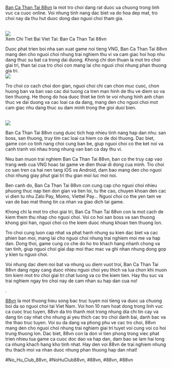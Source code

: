 <main>
<p><a href="https://88vn.mba/ban-ca-than-tai/">Ban Ca Than Tai 88vn</a> la mot tro choi dang rat duoc ua chuong trong linh vuc ca cuoc online. Voi nhung tinh nang dac biet va do hoa dep mat, tro choi nay da thu hut duoc dong dao nguoi choi tham gia.</p><br><img src="https://88vn.mba/wp-content/uploads/2025/02/vua-san-ca.webp"></br>
Xem Chi Tiet Bai Viet Tai: Ban Ca Than Tai 88vn
<p>Duoc phat trien boi nha san xuat game noi tieng VNG, Ban Ca Than Tai 88vn mang den cho nguoi choi nhung trai nghiem thu vi va cam giac hoi hop nhu dang thuc su bat ca trong dai duong. Khong chi don thuan la mot tro choi giai tri, than tai cua tro choi con mang lai cho nguoi choi nhung phan thuong gia tri.<br><img src="https://88vn.mba/wp-content/uploads/2025/02/ban-ca-doi-thuong.webp"></br>
<p>Tro choi co cach choi don gian, nguoi choi chi can chon muc cuoc, chon huong ban va ban vao cac doi tuong ca tren man hinh de thu ve diem so va tien thuong. He thong do hoa duoc thiet ke tinh te voi nhung hinh anh chan thuc ve dai duong va cac loai ca da dang, mang den cho nguoi choi mot cam giac nhu dang thuc su dam minh trong the gioi duoi bien.</p><br><img src="https://88vn.mba/wp-content/uploads/2025/02/ban-ca-than-tai-3-1.webp"></br>
<p>Ban Ca Than Tai 88vn cung duoc tich hop nhieu tinh nang hap dan nhu: san boss, san thuong, truy tim cac loai ca hiem co de doi thuong. Dac biet, game con co tinh nang choi cung ban be, giup nguoi choi co the ket noi va canh tranh voi nhau trong nhung van ban ca day thu vi.
<p>Neu ban muon trai nghiem Ban Ca Than Tai 88vn, ban co the truy cap vao trang web cua VNG hoac tai game ve dien thoai di dong cua minh. Tro choi co san tren ca hai nen tang iOS va Android, dam bao mang den cho nguoi choi nhung giay phut giai tri thu gian moi luc moi noi.</p>
<p>Ben canh do, Ban Ca Than Tai 88vn con cung cap cho nguoi choi nhieu phuong thuc nap tien don gian va tien loi, tu the cao, chuyen khoan den cac vi dien tu nhu Zalo Pay, Momo, Viettel Pay... Nguoi choi co the yen tam ve van de bao mat thong tin ca nhan va giao dich tai game.
<p>Khong chi la mot tro choi giai tri, Ban Ca Than Tai 88vn con la mot cach de kiem them thu nhap cho nguoi choi. Voi co hoi san boss va san thuong khong gioi han, nguoi choi co the kiem duoc nhung khoan tien thuong lon.</p>
<p>Tro choi cung luon cap nhat va phat hanh nhung su kien dac biet va cac phien ban moi, mang lai cho nguoi choi nhung trai nghiem moi me va hap dan. Dong thoi, game cung co che do ho tro khach hang nhanh chong va tan tinh, giup nguoi choi giai dap moi thac mac va ghi nhan nhung dong gop y kien tu nguoi choi.</p>
<p>Voi nhung dac diem noi bat va nhung uu diem vuot troi, Ban Ca Than Tai 88vn dang ngay cang duoc nhieu nguoi choi yeu thich va lua chon khi muon tim kiem mot tro choi giai tri chat luong va co the kiem tien. Hay thu suc va trai nghiem ngay tro choi nay de cam nhan su hap dan cua no!</p>
</main><p>.

<a href="https://88vn.mba/">88vn</a> la mot thuong hieu song bac truc tuyen noi tieng va duoc ua chuong boi da so nguoi choi tai Viet Nam. Voi hon 10 nam hoat dong trong linh vuc ca cuoc truc tuyen, 88vn da tro thanh mot trong nhung dia chi tin cay va dang tin cay nhat cho nhung ai yeu thich cac tro choi danh bai, danh bac va the thao truc tuyen. Voi su da dang va phong phu ve cac tro choi, 88vn mang den cho nguoi choi nhung trai nghiem giai tri tuyet voi cung voi co hoi trung thuong lon. Dac biet, 88vn con la don vi tien phong trong viec phat trien nhieu tua game ca cuoc doc dao va hap dan, dam bao se lam hai long ca nhung khach hang kho tinh nhat. Hay den voi 88vn de trai nghiem nhung thu thach moi va nhan duoc nhung phan thuong hap dan nhat!</p>
#No_Hu_Club_88vn, #NoHuClub88vn, #88vn, #88vn, #88vn
